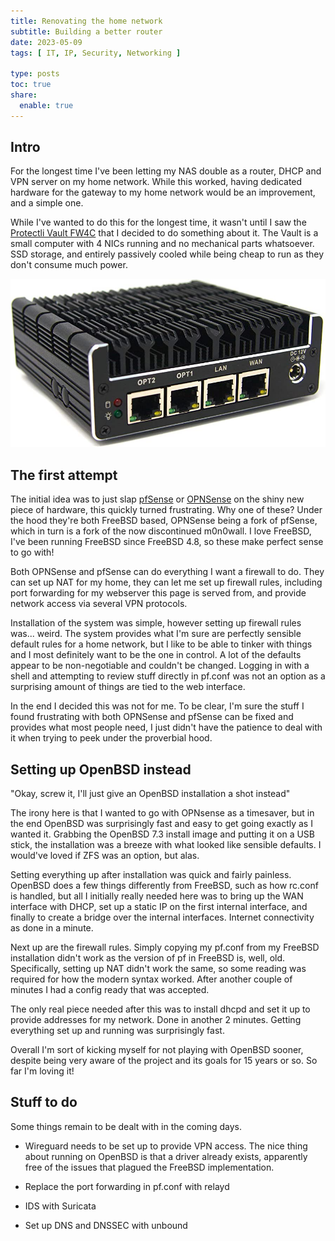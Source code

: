 ```yaml
---
title: Renovating the home network
subtitle: Building a better router
date: 2023-05-09
tags: [ IT, IP, Security, Networking ]

type: posts
toc: true
share:
  enable: true
---
```


## Intro

For the longest time I've been letting my NAS double as a router, DHCP and VPN server on my home
network. While this worked, having dedicated hardware for the gateway to my home network would be an
improvement, and a simple one.

While I've wanted to do this for the longest time, it wasn't until I saw the
[Protectli Vault FW4C](https://protectli.com/product/fw4c) that I decided to do something about it.
The Vault is a small computer with 4 NICs running and no mechanical parts whatsoever. SSD storage,
and entirely passively cooled while being cheap to run as they don't consume much power.

![Protectli FW4C](FW4C.jpg)

## The first attempt

The initial idea was to just slap [pfSense](https://pfsense.org) or [OPNSense](https://opnsense.org)
on the shiny new piece of hardware, this quickly turned frustrating. Why one of these? Under the
hood they're both FreeBSD based, OPNSense being a fork of pfSense, which in turn is a fork of the
now discontinued m0n0wall. I love FreeBSD, I've been running FreeBSD since FreeBSD 4.8, so these
make perfect sense to go with!

Both OPNSense and pfSense can do everything I want a firewall to do. They can set up NAT for my
home, they can let me set up firewall rules, including port forwarding for my webserver this page
is served from, and provide network access via several VPN protocols. 

Installation of the system was simple, however setting up firewall rules was... weird. The system
provides what I'm sure are perfectly sensible default rules for a home network, but I like to be
able to tinker with things and I most definitely want to be the one in control. A lot of the
defaults appear to be non-negotiable and couldn't be changed. Logging in with a shell and attempting
to review stuff directly in pf.conf was not an option as a surprising amount of things are tied to
the web interface.

In the end I decided this was not for me. To be clear, I'm sure the stuff I found frustrating with
both OPNSense and pfSense can be fixed and provides what most people need, I just didn't have the
patience to deal with it when trying to peek under the proverbial hood.

## Setting up OpenBSD instead

"Okay, screw it, I'll just give an OpenBSD installation a shot instead"

The irony here is that I wanted to go with OPNsense as a timesaver, but in the end OpenBSD was
surprisingly fast and easy to get going exactly as I wanted it. Grabbing the OpenBSD 7.3 install
image and putting it on a USB stick, the installation was a breeze with what looked like sensible
defaults. I would've loved if ZFS was an option, but alas.

Setting everything up after installation was quick and fairly painless. OpenBSD does a few things
differently from FreeBSD, such as how rc.conf is handled, but all I initially really needed here
was to bring up the WAN interface with DHCP, set up a static IP on the first internal interface, and
finally to create a bridge over the internal interfaces. Internet connectivity as done in a minute.

Next up are the firewall rules. Simply copying my pf.conf from my FreeBSD installation didn't work
as the version of pf in FreeBSD is, well, old. Specifically, setting up NAT didn't work the same, so
some reading was required for how the modern syntax worked. After another couple of minutes I had a
config ready that was accepted.

The only real piece needed after this was to install dhcpd and set it up to provide addresses for my
network. Done in another 2 minutes. Getting everything set up and running was surprisingly fast.

Overall I'm sort of kicking myself for not playing with OpenBSD sooner, despite being very aware of
the project and its goals for 15 years or so. So far I'm loving it!

## Stuff to do

Some things remain to be dealt with in the coming days.

- Wireguard needs to be set up to provide VPN access. The nice thing about running on OpenBSD is
that a driver already exists, apparently free of the issues that plagued the FreeBSD implementation.

- Replace the port forwarding in pf.conf with relayd

- IDS with Suricata

- Set up DNS and DNSSEC with unbound
